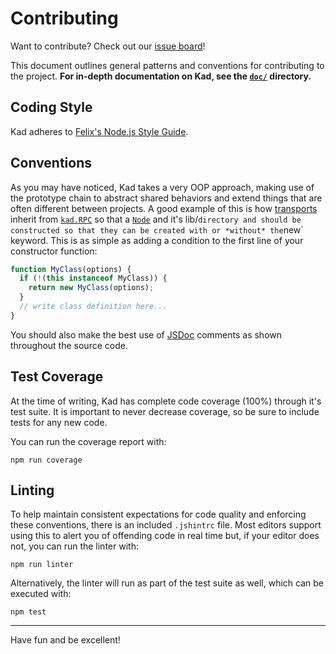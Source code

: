Contributing
============

Want to contribute? Check out our [issue board](http://waffle.io/kadtools/kad)!

This document outlines general patterns and conventions for contributing
to the project. **For in-depth documentation on Kad, see the [`doc/`](doc/)
directory.**

Coding Style
------------

Kad adheres to
[Felix's Node.js Style Guide](https://github.com/felixge/node-style-guide).

Conventions
-----------

As you may have noticed, Kad takes a very OOP approach, making use of the
prototype chain to abstract shared behaviors and extend things that are often
different between projects. A good example of this is how
[transports](doc/transports) inherit from [`kad.RPC`](doc/rpc.md) so that a
[`Node`](doc/node.md) and it's lib/` directory and should be constructed so
that they can be created with or *without* the `new` keyword. This is as simple
as adding a condition to the first line of your constructor function:

```js
function MyClass(options) {
  if (!(this instanceof MyClass)) {
    return new MyClass(options);
  }
  // write class definition here...
}
```

You should also make the best use of [JSDoc](http://usejsdoc.org/) comments as
shown throughout the source code.

Test Coverage
-------------

At the time of writing, Kad has complete code coverage (100%) through
it's test suite. It is important to never decrease coverage, so be sure to
include tests for any new code.

You can run the coverage report with:

```
npm run coverage
```

Linting
-------

To help maintain consistent expectations for code quality and enforcing these
conventions, there is an included `.jshintrc` file. Most editors support using
this to alert you of offending code in real time but, if your editor does not,
you can run the linter with:

```
npm run linter
```

Alternatively, the linter will run as part of the test suite as well, which can
be executed with:

```
npm test
```

---

Have fun and be excellent!
